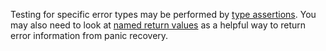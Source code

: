 Testing for specific error types may be performed by
[type assertions](https://golang.org/ref/spec#Type_assertions). You may also
need to look at
[named return values](https://blog.golang.org/error-handling-and-go) as a
helpful way to return error information from panic recovery.
